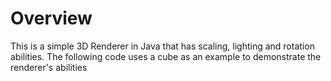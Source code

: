 Overview
==========

This is a simple 3D Renderer in Java that has scaling, lighting and rotation abilities. The following code uses a cube as an example to
demonstrate the renderer's abilities 
